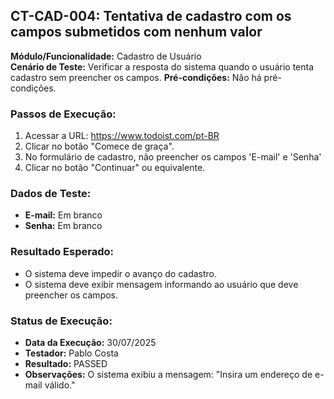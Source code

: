 ## CT-CAD-004: Tentativa de cadastro com os campos submetidos com nenhum valor

**Módulo/Funcionalidade:** Cadastro de Usuário  
**Cenário de Teste:** Verificar a resposta do sistema quando o usuário tenta cadastro sem preencher os campos. 
**Pré-condições:** Não há pré-condições.  

### Passos de Execução:
1.  Acessar a URL: https://www.todoist.com/pt-BR
2.  Clicar no botão "Comece de graça".
3.  No formulário de cadastro, não preencher os campos 'E-mail' e 'Senha'
4.  Clicar no botão "Continuar" ou equivalente.

### Dados de Teste:
* **E-mail:** Em branco
* **Senha:** Em branco

### Resultado Esperado:
* O sistema deve impedir o avanço do cadastro.
* O sistema deve exibir mensagem informando ao usuário que deve preencher os campos.

### Status de Execução:
* **Data da Execução:** 30/07/2025
* **Testador:** Pablo Costa
* **Resultado:** PASSED
* **Observações:** O sistema exibiu a mensagem: "Insira um endereço de e-mail válido."
